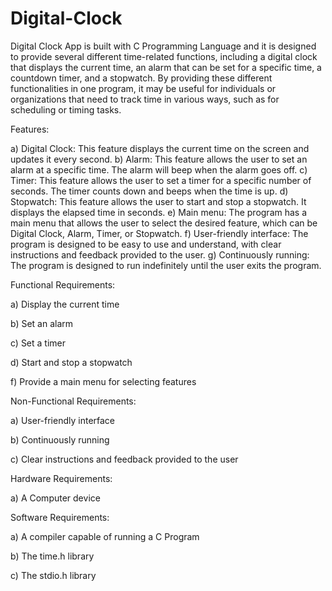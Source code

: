 # Digital-Clock
Digital Clock App is built with C Programming Language and it is designed to provide several different time-related functions, including a digital clock that displays the current time, an alarm that can be set for a specific time, a countdown timer, and a stopwatch. By providing these different functionalities in one program, it may be useful for individuals or organizations that need to track time in various ways, such as for scheduling or timing tasks.


Features:

a)	Digital Clock: This feature displays the current time on the screen and updates it every second.
b)	Alarm: This feature allows the user to set an alarm at a specific time. The alarm will beep when the alarm goes off.
c)	Timer: This feature allows the user to set a timer for a specific number of seconds. The timer counts down and beeps when the time is up.
d)	Stopwatch: This feature allows the user to start and stop a stopwatch. It displays the elapsed time in seconds.
e)	Main menu: The program has a main menu that allows the user to select the desired feature, which can be Digital Clock, Alarm, Timer, or Stopwatch.
f)	User-friendly interface: The program is designed to be easy to use and understand, with clear instructions and feedback provided to the user.
g)	Continuously running: The program is designed to run indefinitely until the user exits the program.


Functional Requirements:

a) Display the current time

b) Set an alarm

c) Set a timer

d) Start and stop a stopwatch

f) Provide a main menu for selecting features


Non-Functional Requirements:

a) User-friendly interface

b) Continuously running

c) Clear instructions and feedback provided to the user


Hardware Requirements:

a) A Computer device


Software Requirements:

a) A compiler capable of running a C Program

b) The time.h library

c) The stdio.h library
